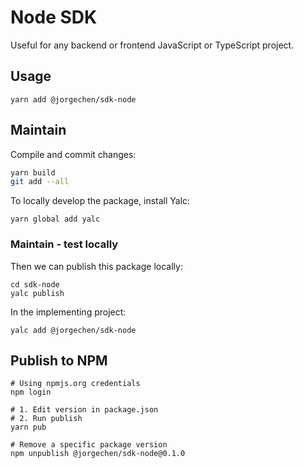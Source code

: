 # Node SDK

Useful for any backend or frontend JavaScript or TypeScript project.

## Usage

```shell script
yarn add @jorgechen/sdk-node
```


## Maintain

Compile and commit changes:

```sh
yarn build
git add --all  
```

To locally develop the package, install Yalc:

```shell script
yarn global add yalc
```


### Maintain - test locally

Then we can publish this package locally: 

```shell script
cd sdk-node
yalc publish
```

In the implementing project:
```shell script
yalc add @jorgechen/sdk-node
```


## Publish to NPM

```shell script
# Using npmjs.org credentials
npm login

# 1. Edit version in package.json
# 2. Run publish
yarn pub

# Remove a specific package version
npm unpublish @jorgechen/sdk-node@0.1.0
```
